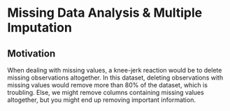 # Missing Data Analysis & Multiple Imputation

## Motivation

When dealing with missing values, a knee-jerk reaction would be to delete missing observations altogether. In this dataset, deleting observations with missing values would remove more than 80% of the dataset, which is troubling. Else, we might remove columns containing missing values altogether, but you might end up removing important information.

